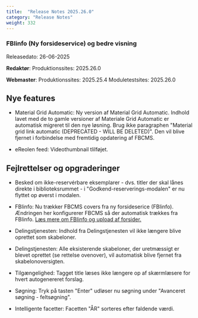 ```yaml
---
title:  "Release Notes 2025.26.0"
category: "Release Notes"
weight: 332
---  
```


###  FBIinfo (Ny forsideservice) og bedre visning  

Releasedato: 26-06-2025

**Redaktør**: Produktionssites: 2025.26.0

**Webmaster**: Produktionssites: 2025.25.4 Moduletestsites: 2025.26.0

## Nye features
- Material Grid Automatic: Ny version af Material Grid Automatic. Indhold lavet med de to gamle versioner af Materiale Grid Automatic er automatisk migreret til den nye løsning. Brug ikke paragraphen "Material grid link automatic (DEPRECATED - WILL BE DELETED)". Den vil blive fjernet i forbindelse med fremtidig opdatering af FBCMS. 

- eReolen feed: Videothumbnail tlilføjet. 

## Fejlrettelser og opgraderinger
- Besked om ikke-reservérbare eksemplarer - dvs. titler der skal lånes direkte i biblioteksrummet - i "Godkend-reserverings-modalen" er nu flyttet op øverst i modalen. 

- FBIinfo: Nu trækker FBCMS covers fra ny forsideserice (FBIinfo). Ændringen her konfigurerer FBCMS så der automatisk trækkes fra FBIinfo. [Læs mere om FBIinfo og upload af forsider.](https://www.detdigitalefolkebibliotek.dk/nyheder/cover-service-udfases-erstattes-af-ny-forsideservice-pr-1-juli-2025nbsp) 

- Delingstjenesten: Indhold fra Delingstjenesten vil ikke længere blive oprettet som skabeloner.

- Delingstjenesten: Alle eksisterende skabeloner, der uretmæssigt er blevet oprettet (se rettelse ovenover), vil automatisk blive fjernet fra skabelonoversigten.

- Tilgængelighed: Tagget title læses ikke længere op af skærmlæsere for hvert autogenereret forslag. 

- Søgning: Tryk på tasten "Enter" udløser nu søgning under "Avanceret søgning - feltsøgning".

- Intelligente facetter: Facetten "ÅR" sorteres efter faldende værdi. 
